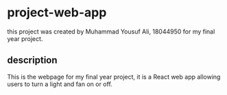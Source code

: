 # project-web-app
this project was created by Muhammad Yousuf Ali, 18044950 for my final year project.
## description
This is the webpage for my final year project, it is a React web app allowing users to turn a light and fan on or off.
